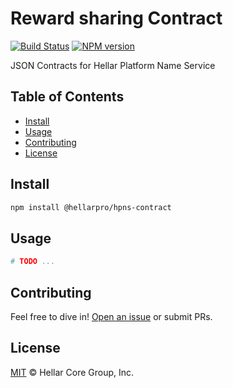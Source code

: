 # Reward sharing Contract

[![Build Status](https://github.com/hellarpro/hpns-contract/actions/workflows/test_and_release.yml/badge.svg)](https://github.com/hellarpro/hpns-contract/actions/workflows/test_and_release.yml)
[![NPM version](https://img.shields.io/npm/v/@hellarpro/hpns-contract.svg?style=flat-square)](https://npmjs.org/package/@hellarpro/masternode-reward-shares-contract)

JSON Contracts for Hellar Platform Name Service

## Table of Contents

- [Install](#install)
- [Usage](#usage)
- [Contributing](#contributing)
- [License](#license)

## Install

```sh
npm install @hellarpro/hpns-contract
```

## Usage

```sh
# TODO ...
```

## Contributing

Feel free to dive in! [Open an issue](https://github.com/hellarpro/masternode-reward-shares-contract/issues/new) or submit PRs.

## License

[MIT](LICENSE) &copy; Hellar Core Group, Inc.
